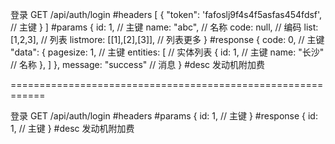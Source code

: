 登录
GET /api/auth/login
#headers
[
  {
    "token": 'fafoslj9f4s4f5asfas454fdsf', // 主键
  }
]
#params
{
  id: 1, // 主键
  name: "abc", // 名称
  code: null, // 编码
  list: [1,2,3], // 列表
  listmore: [[1],[2],[3]], // 列表更多
}
#response
{
  code: 0, // 主键
  "data": {
    pagesize: 1, // 主键
    entities: [ // 实体列表
      {
        id: 1, // 主键
        name: "长沙" // 名称
      },
    ]
  },
  message: "success" // 消息
}
#desc
发动机附加费

============================================================

登录
GET /api/auth/login
#headers
#params
{
  id: 1, // 主键
}
#response
{
  id: 1, // 主键
}
#desc
发动机附加费